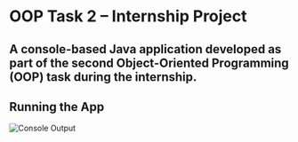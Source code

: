 # OOP Task 2 – Internship Project

A console-based Java application developed as part of the second Object-Oriented Programming (OOP) task during the internship.
---

## Running the App

![Console Output](./assets/console_output.png)

